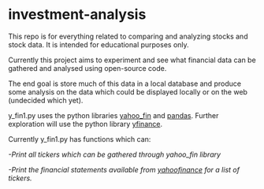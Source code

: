 # investment-analysis
This repo is for everything related to comparing and analyzing stocks and stock data.  It is intended for educational purposes only.

Currently this project aims to experiment and see what financial data can be gathered and analysed using open-source code.

The end goal is store much of this data in a local database and produce some analysis on the data which could be displayed locally or on the web (undecided which yet).

y_fin1.py uses the python libraries <a href="http://theautomatic.net/yahoo_fin-documentation/"> yahoo_fin</a> and <a href="https://pandas.pydata.org/"> pandas</a>.  Further exploration will use the python library <a href="https://pypi.org/project/yfinance/"> yfinance</a>.

Currently y_fin1.py has functions which can:
  
<i>-Print all tickers which can be gathered through yahoo_fin library

-Print the financial statements available from <a href="https://ca.finance.yahoo.com/">yahoofinance</a> for a list of tickers.</i>
